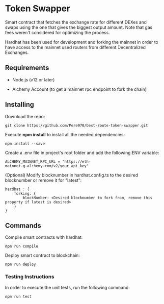 # Token Swapper
Smart contract that fetches the exchange rate for different DEXes and swaps using the one that gives the biggest output amount. Note that gas fees weren't considered for optimizing the process.

Hardhat has been used for development and forking the mainnet in order to have access to the mainnet used routers from different Decentralized Exchanges.

## Requirements
- Node.js (v12 or later)

- Alchemy Account (to get a mainnet rpc endpoint to fork the chain)

## Installing

Download the repo: 
```
git clone https://github.com/Pere970/best-route-token-swapper.git
```
Execute **npm install** to install all the needed dependencies:
```
npm install --save
```
Create a .env file in project's root folder and add the following ENV variable:
```
ALCHEMY_MAINNET_RPC_URL = "https://eth-mainnet.g.alchemy.com/v2/your_api_key"
```

(Optional) Modify blocknumber in hardhat.config.ts to the desired blocknumber or remove it for "latest":
```
hardhat : {
    forking: {
        blockNumber: <Desired blocknumber to fork from, remove this property if latest is desired>
    }
}
```
## Commands
Compile smart contracts with hardhat:
```
npm run compile
```

Deploy smart contract to blockchain: 
```
npm run deploy
```

### Testing Instructions

In order to execute the unit tests, run the following command:
```
npm run test  
```